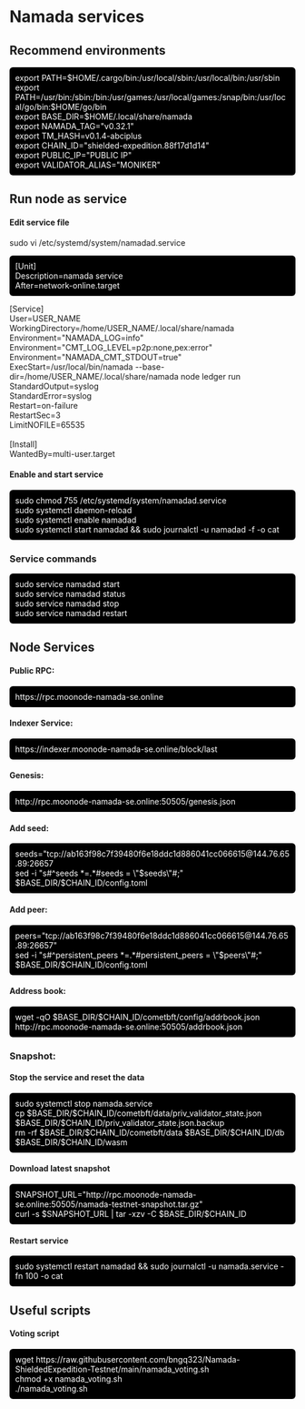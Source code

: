 # Namada services

## Recommend environments
<p style="background:black;color:white;padding:10px;border-radius:6px">
export PATH=$HOME/.cargo/bin:/usr/local/sbin:/usr/local/bin:/usr/sbin<br />
export PATH=/usr/bin:/sbin:/bin:/usr/games:/usr/local/games:/snap/bin:/usr/local/go/bin:$HOME/go/bin<br />
export BASE_DIR=$HOME/.local/share/namada<br />
export NAMADA_TAG="v0.32.1"<br />
export TM_HASH=v0.1.4-abciplus<br />
export CHAIN_ID="shielded-expedition.88f17d1d14"<br />
export PUBLIC_IP="PUBLIC IP"<br />
export VALIDATOR_ALIAS="MONIKER"<br />
</p>

## Run node as service
#### Edit service file
sudo vi /etc/systemd/system/namadad.service
<p style="background:black;color:white;padding:10px;border-radius:6px">
[Unit]<br />
Description=namada service<br />
After=network-online.target<br />

[Service]<br />
User=USER_NAME<br />
WorkingDirectory=/home/USER_NAME/.local/share/namada<br />
Environment="NAMADA_LOG=info"<br />
Environment="CMT_LOG_LEVEL=p2p:none,pex:error"<br />
Environment="NAMADA_CMT_STDOUT=true"<br />
ExecStart=/usr/local/bin/namada --base-dir=/home/USER_NAME/.local/share/namada node ledger run<br />
StandardOutput=syslog<br />
StandardError=syslog<br />
Restart=on-failure<br />
RestartSec=3<br />
LimitNOFILE=65535<br />
<br />
[Install]<br />
WantedBy=multi-user.target<br />
</p>

#### Enable and start service
<p style="background:black;color:white;padding:10px;border-radius:6px">
sudo chmod 755 /etc/systemd/system/namadad.service<br />
sudo systemctl daemon-reload<br />
sudo systemctl enable namadad<br />
sudo systemctl start namadad && sudo journalctl -u namadad -f -o cat<br />
</p>

### Service commands
<p style="background:black;color:white;padding:10px;border-radius:6px">
sudo service namadad start<br />
sudo service namadad status<br />
sudo service namadad stop<br />
sudo service namadad restart<br />
</p>

## Node Services

#### Public RPC: 
<p style="background:black;color:white;padding:10px;border-radius:6px">
https://rpc.moonode-namada-se.online
</p>

#### Indexer Service: 
<p style="background:black;color:white;padding:10px;border-radius:6px">
https://indexer.moonode-namada-se.online/block/last
</p>

#### Genesis:
<p style="background:black;color:white;padding:10px;border-radius:6px">
http://rpc.moonode-namada-se.online:50505/genesis.json
</p>

#### Add seed:
<p style="background:black;color:white;padding:10px;border-radius:6px">
seeds="tcp://ab163f98c7f39480f6e18ddc1d886041cc066615@144.76.65.89:26657<br />
sed -i "s#^seeds *=.*#seeds = \"$seeds\"#;" $BASE_DIR/$CHAIN_ID/config.toml
</p>

#### Add peer:
<p style="background:black;color:white;padding:10px;border-radius:6px">
peers="tcp://ab163f98c7f39480f6e18ddc1d886041cc066615@144.76.65.89:26657"<br />
sed -i "s#^persistent_peers *=.*#persistent_peers = \"$peers\"#;" $BASE_DIR/$CHAIN_ID/config.toml
</p>

#### Address book:
<p style="background:black;color:white;padding:10px;border-radius:6px">
wget -qO $BASE_DIR/$CHAIN_ID/cometbft/config/addrbook.json http://rpc.moonode-namada-se.online:50505/addrbook.json
</p>

### Snapshot:
#### Stop the service and reset the data
<p style="background:black;color:white;padding:10px;border-radius:6px">
sudo systemctl stop namada.service<br />
cp $BASE_DIR/$CHAIN_ID/cometbft/data/priv_validator_state.json $BASE_DIR/$CHAIN_ID/priv_validator_state.json.backup<br />
rm -rf $BASE_DIR/$CHAIN_ID/cometbft/data $BASE_DIR/$CHAIN_ID/db $BASE_DIR/$CHAIN_ID/wasm
</p>

#### Download latest snapshot
<p style="background:black;color:white;padding:10px;border-radius:6px">
SNAPSHOT_URL="http://rpc.moonode-namada-se.online:50505/namada-testnet-snapshot.tar.gz"<br />
curl -s $SNAPSHOT_URL | tar -xzv -C $BASE_DIR/$CHAIN_ID<br />
</p>

#### Restart service
<p style="background:black;color:white;padding:10px;border-radius:6px">
sudo systemctl restart namadad && sudo journalctl -u namada.service -fn 100 -o cat
</p>

## Useful scripts
#### Voting script
<p style="background:black;color:white;padding:10px;border-radius:6px">
wget https://raw.githubusercontent.com/bngq323/Namada-ShieldedExpedition-Testnet/main/namada_voting.sh<br />
chmod +x namada_voting.sh<br />
./namada_voting.sh
</p>
